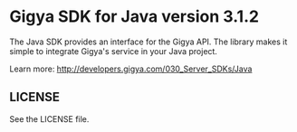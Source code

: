 Gigya SDK for Java version 3.1.2
===================================
The Java SDK provides an interface for the Gigya API.
The library makes it simple to integrate Gigya's service in your Java project.

Learn more: http://developers.gigya.com/030_Server_SDKs/Java

LICENSE
-------
See the LICENSE file.

